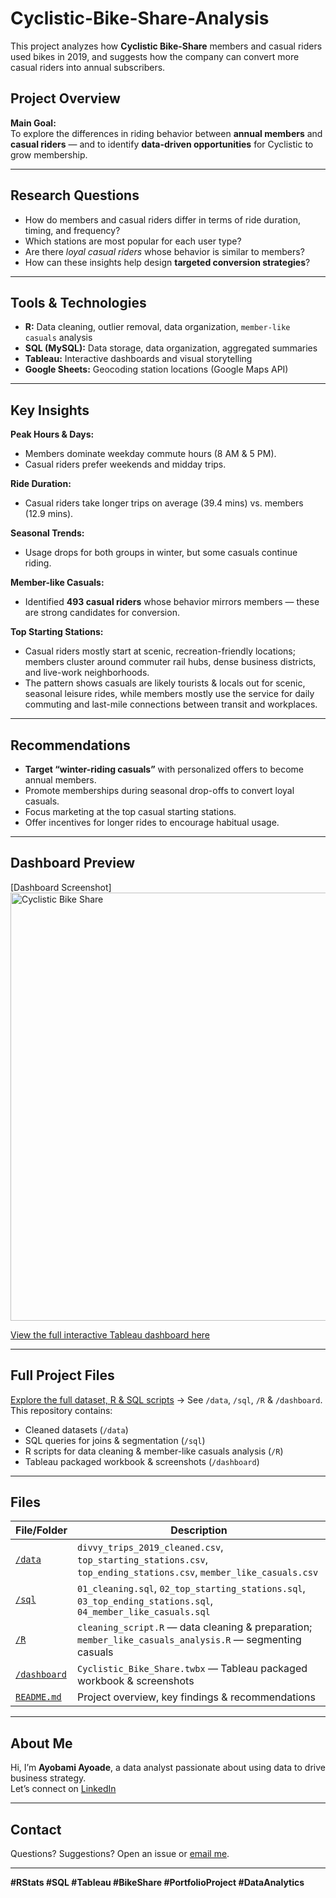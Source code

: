 # Cyclistic-Bike-Share-Analysis
This project analyzes how **Cyclistic Bike-Share** members and casual riders used bikes in 2019, and suggests how the company can convert more casual riders into annual subscribers.

##  Project Overview

**Main Goal:**  
To explore the differences in riding behavior between **annual members** and **casual riders** — and to identify **data-driven opportunities** for Cyclistic to grow membership.

---

##  Research Questions

- How do members and casual riders differ in terms of ride duration, timing, and frequency?
- Which stations are most popular for each user type?
- Are there *loyal casual riders* whose behavior is similar to members?
- How can these insights help design **targeted conversion strategies**?

---

##  Tools & Technologies

- **R:** Data cleaning, outlier removal, data organization, `member-like casuals` analysis
- **SQL (MySQL):** Data storage, data organization, aggregated summaries
- **Tableau:** Interactive dashboards and visual storytelling
- **Google Sheets:** Geocoding station locations (Google Maps API)

---

##  Key Insights

 **Peak Hours & Days:**  
- Members dominate weekday commute hours (8 AM & 5 PM).  
- Casual riders prefer weekends and midday trips.

 **Ride Duration:**  
- Casual riders take longer trips on average (39.4 mins) vs. members (12.9 mins).

 **Seasonal Trends:**  
- Usage drops for both groups in winter, but some casuals continue riding.

 **Member-like Casuals:**  
- Identified **493 casual riders** whose behavior mirrors members — these are strong candidates for conversion.

 **Top Starting Stations:**  
- Casual riders mostly start at scenic, recreation-friendly locations; members cluster around commuter rail hubs, dense business districts, and live-work neighborhoods.
- ⁠⁠The pattern shows casuals are likely tourists & locals out for scenic, seasonal leisure rides, while members mostly use the service for daily commuting and last-mile connections between transit and workplaces.


---

##  Recommendations

- **Target “winter-riding casuals”** with personalized offers to become annual members.
- Promote memberships during seasonal drop-offs to convert loyal casuals.
- Focus marketing at the top casual starting stations.
- Offer incentives for longer rides to encourage habitual usage.

---

##  Dashboard Preview

[Dashboard Screenshot] <img width="1034" height="685" alt="Cyclistic Bike Share" src="https://github.com/user-attachments/assets/eaa46681-6685-45cf-b0d6-37b2a3dc6304" />


 [View the full interactive Tableau dashboard here](https://public.tableau.com/views/CyclisticBikeShare_17519964294240/Dashboard1?:language=en-GB&publish=yes&:sid=&:display_count=n&:origin=viz_share_link)  

---

## Full Project Files  
[Explore the full dataset, R & SQL scripts](./) → See `/data`, `/sql`, `/R` & `/dashboard`.
This repository contains:
- Cleaned datasets (`/data`)
- SQL queries for joins & segmentation (`/sql`)
- R scripts for data cleaning & member-like casuals analysis (`/R`)
- Tableau packaged workbook & screenshots (`/dashboard`)

---

## **Files**

| File/Folder | Description |
|--------------------------|------------------------------------------------|
| [`/data`](./data) | `divvy_trips_2019_cleaned.csv`, `top_starting_stations.csv`, `top_ending_stations.csv`, `member_like_casuals.csv` |
| [`/sql`](./sql) | `01_cleaning.sql`, `02_top_starting_stations.sql`, `03_top_ending_stations.sql`, `04_member_like_casuals.sql` |
| [`/R`](./R) | `cleaning_script.R` — data cleaning & preparation; `member_like_casuals_analysis.R` — segmenting casuals |
| [`/dashboard`](./dashboard) | `Cyclistic_Bike_Share.twbx` — Tableau packaged workbook & screenshots |
| [`README.md`](./README.md) | Project overview, key findings & recommendations |

---

##  About Me

Hi, I’m **Ayobami Ayoade**, a data analyst passionate about using data to drive business strategy.  
Let’s connect on [LinkedIn](https://www.linkedin.com/in/ayobamzi/)

---

##  Contact

Questions? Suggestions? Open an issue or [email me](ayobami.ayoade@yahoo.com).

---

**#RStats #SQL #Tableau #BikeShare #PortfolioProject #DataAnalytics**
